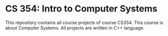# CS 354: Intro to Computer Systems
This repository contains all course projects of course CS354.
This course is about Computer Systems.
All projects are written in C++ language.
